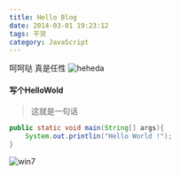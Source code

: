 ```yaml
---
title: Hello Blog
date: 2014-03-01 19:23:12
tags: 干货
category: JavaScript
---
```

呵呵哒 真是任性  ![heheda](http://static.tieba.baidu.com/tb/editor/images/client/image_emoticon25.png)
<!-- more -->
#### 写个HelloWold
> 这就是一句话

```java
public static void main(String[] args){
	System.out.printlin("Hello World !");
}
```

![win7](http://nightfarmer.github.io/public/static/image/yoo.png)

